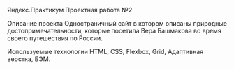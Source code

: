 Яндекс.Практикум
Проектная работа №2

Описание проекта
Одностраничный сайт в котором описаны природные достопримечательности, которые посетила Вера Башмакова во время своего путешествия по России.

Используемые технологии
HTML,
CSS,
Flexbox,
Grid,
Адаптивная верстка,
БЭМ.